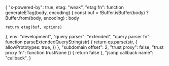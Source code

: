 {
  "x-powered-by": true,
  etag: "weak",
  "etag fn": function generateETag(body, encoding) {
    const buf = !Buffer.isBuffer(body) ? Buffer.from(body, encoding) : body
    
    return etag(buf, options)
  },
  env: "development",
  "query parser": "extended",
  "query parser fn": function parseExtendedQueryString(str) {
    return qs.parse(str, {
      allowPrototypes: true,
    })
  },
  "subdomain offset": 2,
  "trust proxy": false,
  "trust proxy fn": function trustNone () {
    return false
  },
  "jsonp callback name": "callback",
}
